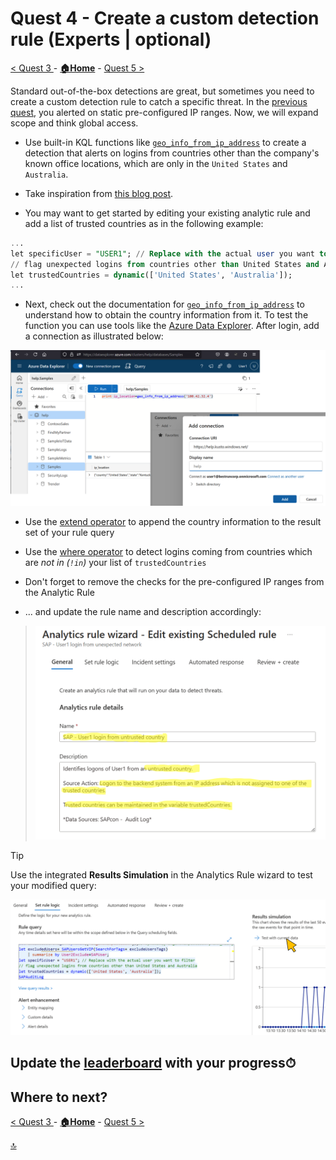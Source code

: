 # Quest 4 - Create a custom detection rule (Experts | optional)

[< Quest 3 ](quest3.md) - **[🏠Home](../README.md)** - [ Quest 5 >](quest5.md)

Standard out-of-the-box detections are great, but sometimes you need to create a custom detection rule to catch a specific threat. In the [previous quest](quest3.md), you alerted on static pre-configured IP ranges. Now, we will expand scope and think global access.

* Use built-in KQL functions like [`geo_info_from_ip_address`](https://learn.microsoft.com/en-us/kusto/query/geo-info-from-ip-address-function?view=azure-data-explorer&preserve-view=true) to create a detection that alerts on logins from countries other than the company's known office locations, which are only in the `United States` and `Australia`. 

* Take inspiration from [this blog post](https://community.sap.com/t5/technology-blogs-by-members/nice-patch-sap-revisiting-your-sap-btp-security-measures-after-ai-core/ba-p/13770662).

* You may want to get started by editing your existing analytic rule and add a list of trusted countries as in the following example:

``` sql
...
let specificUser = "USER1"; // Replace with the actual user you want to filter
// flag unexpected logins from countries other than United States and Australia
let trustedCountries = dynamic(['United States', 'Australia']);
...
```

* Next, check out the documentation for [`geo_info_from_ip_address`](https://learn.microsoft.com/en-us/kusto/query/geo-info-from-ip-address-function?view=azure-data-explorer&preserve-view=true) to understand how to obtain the country information from it. To test the function you can use tools like the [Azure Data Explorer](https://dataexplorer.azure.com/). After login, add a connection as illustrated below:
<p align="center" width="100%">
<img alt="Step 1" src="assets/quest4/4-1.png"  width="600">
</p>

* Use the [extend operator](https://learn.microsoft.com/de-de/kusto/query/extend-operator?view=azure-data-explorer&preserve-view=true) to append the country information to the result set of your rule query

* Use the [where operator](https://learn.microsoft.com/de-de/kusto/query/where-operator?view=azure-data-explorer) to detect logins coming from countries which are _not in (`!in`)_ your list of `trustedCountries`

* Don't forget to remove the checks for the pre-configured IP ranges from the Analytic Rule

* ... and update the rule name and description accordingly:
> <p align="center" width="100%">
> <img alt="Step 2" src="assets/quest4/4-3.png"  width="600">
> </p>

> [!TIP]
> Use the integrated **Results Simulation** in the Analytics Rule wizard to test your modified query:
> <p align="left" width="100%">
> <img alt="Step 3" src="assets/quest4/4-2.png"  width="600">
> </p>


## Update the [leaderboard](https://forms.office.com/r/aYH8rh7vp5) with your progress⏱

## Where to next?

[< Quest 3 ](quest3.md) - **[🏠Home](../README.md)** - [ Quest 5 >](quest5.md)

[🔝](#)
